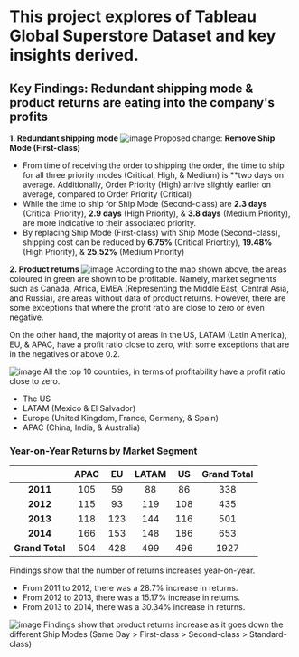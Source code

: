 # This project explores of Tableau Global Superstore Dataset and key insights derived.

## Key Findings: Redundant shipping mode & product returns are eating into the company's profits
**1. Redundant shipping mode**
![image](https://github.com/user-attachments/assets/cfd3050c-e4e8-49da-a9e5-7cefbab59d24)
Proposed change: **Remove Ship Mode (First-class)**

* From time of receiving the order to shipping the order, the time to ship for all three priority modes (Critical, High, & Medium) is **two days on average. Additionally, Order Priority (High) arrive slightly earlier on average, compared to Order Priority (Critical)
* While the time to ship for Ship Mode (Second-class) are **2.3 days** (Critical Priority), **2.9 days** (High Priority), & **3.8 days** (Medium Priority), are more indicative to their associated priority.
* By replacing Ship Mode (First-class) with Ship Mode (Second-class), shipping cost can be reduced by **6.75%** (Critical Priortity), **19.48%** (High Priority), & **25.52%** (Medium Priority)

**2. Product returns**
![image](https://github.com/user-attachments/assets/69ff0a1f-a039-4502-8ac9-c5f37b81f949)
According to the map shown above, the areas coloured in green are shown to be profitable. Namely, market segments such as Canada, Africa, EMEA (Representing the Middle East, Central Asia, and Russia), are areas without data of product returns. However, there are some exceptions that where the profit ratio are close to zero or even negative.

On the other hand, the majority of areas in the US, LATAM (Latin America), EU, & APAC, have a profit ratio close to zero, with some exceptions that are in the negatives or above 0.2.

![image](https://github.com/user-attachments/assets/c07331a8-1efb-495d-881f-bd9fcf275c9b)
All the top 10 countries, in terms of profitability have a profit ratio close to zero.

* The US
* LATAM (Mexico & El Salvador)
* Europe (United Kingdom, France, Germany, & Spain)
* APAC (China, India, & Australia)

### Year-on-Year Returns by Market Segment
|      | APAC |  EU  | LATAM | US |Grand Total
| :--: | :--: | :--: | :--: | :--: | :--: |
| **2011** | 105  |   59 |  88  | 86  | 338 | 338 |
| **2012** | 115  |   93 |  119 | 108 | 435 | 435 |
| **2013** | 118  |  123 |  144 | 116 | 501 | 501 |
| **2014** | 166  | 153  | 148  | 186 | 653 | 653 |
|**Grand Total**| 504  | 428  | 499  | 496 | 1927 |

Findings show that the number of returns increases year-on-year. 

*	From 2011 to 2012, there was a 28.7% increase in returns.
*	From 2012 to 2013, there was a 15.17% increase in returns.
*	From 2013 to 2014, there was a 30.34% increase in returns. 

![image](https://github.com/user-attachments/assets/d00c42fc-6be7-4408-8a3c-8120c7881232)
Findings show that product returns increase as it goes down the different Ship Modes (Same Day > First-class > Second-class > Standard-class)
